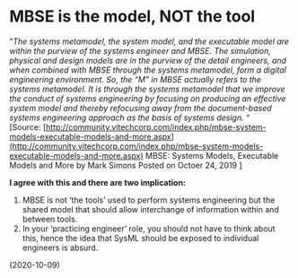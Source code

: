 # MBSE is the model, NOT the tool

“_The systems metamodel, the system model, and the executable model are within the purview of the systems engineer and MBSE. The simulation, physical and design models are in the purview of the detail engineers, and when combined with MBSE through the systems metamodel, form a digital engineering environment. So, the “M” in MBSE actually refers to the systems metamodel. It is through the systems metamodel that we improve the conduct of systems engineering by focusing on producing an effective system model and thereby refocusing away from the document-based systems engineering approach as the basis of systems design._ “  
[Source: [http://community.vitechcorp.com/index.php/mbse-system-models-executable-models-and-more.aspx](http://community.vitechcorp.com/index.php/mbse-system-models-executable-models-and-more.aspx) MBSE: Systems Models, Executable Models and More by Mark Simons Posted on Octoer 24, 2019 ]

**I agree with this and there are two implication:**

1.  MBSE is not ‘the tools’ used to perform systems engineering but the shared model that should allow interchange of information within and between tools.
2.  In your ‘practicing engineer’ role, you should not have to think about this, hence the idea that SysML should be exposed to individual engineers is absurd.

(2020-10-09)